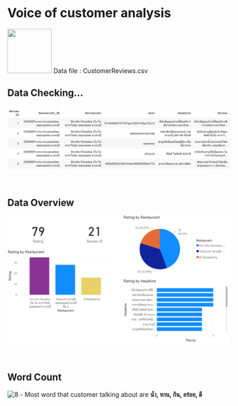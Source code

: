<h1>Voice of customer analysis</h1>

<p align="left">
<img src="https://cdn.iconscout.com/icon/free/png-512/microsoft-excel-2-569282.png"
     width="100" height="100" >
Data file : CustomerReviews.csv
</p>

<h2>Data Checking...</h2>
<p align="left">
<img src="https://github.com/PaoLastHope/BADS7105/blob/80d88a767b704e97dc27f3a91f350d96a3d3aa71/HOMEWORK%2011/images/1.PNG">
</p>
<br />
<h2>Data Overview</h2>

<p align="left">
<img src="https://github.com/PaoLastHope/BADS7105/blob/a2ddf1449b370707ed6baa9082d5ebce16174d4d/HOMEWORK%2011/images/over.PNG">
</p>
<br />

<h2>Word Count</h2>
<img width="369" alt="8" src="https://user-images.githubusercontent.com/5312356/121017953-0f5be780-c7c8-11eb-93b1-86da47fe472d.PNG">
- Most word that customer talking about are <b>น้ำ, ทาน, กิน, อร่อย, ดี</b?
